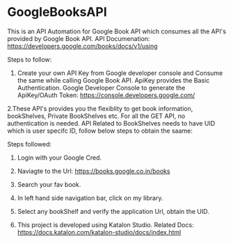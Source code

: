 # GoogleBooksAPI
This is an API Automation for Google Book API which consumes all the API's provided by Google Book API.
API Documenation: https://developers.google.com/books/docs/v1/using

Steps to follow:
1. Create your own API Key from Google developer console and Consume the same while calling Google Book API.
ApiKey provides the Basic Authentication.
Google Developer Console to generate the ApiKey/OAuth Token: https://console.developers.google.com/

2.These API's provides you the flexiblity to get book information, bookShelves, Private BookShelves etc.
For all the GET API, no authentication is needed.
API Related to BookShelves needs to have UID which is user specifc ID, follow below steps to obtain the saame:

Steps followed:
1. Login with your Google Cred.
2. Naviagte to the Url: https://books.google.co.in/books
3. Search your fav book.
4. In left hand side navigation bar, click on my library.
5. Select any bookShelf and verify the application Url, obtain the UID.

3. This project is developed using Katalon Studio.
Related Docs: https://docs.katalon.com/katalon-studio/docs/index.html
